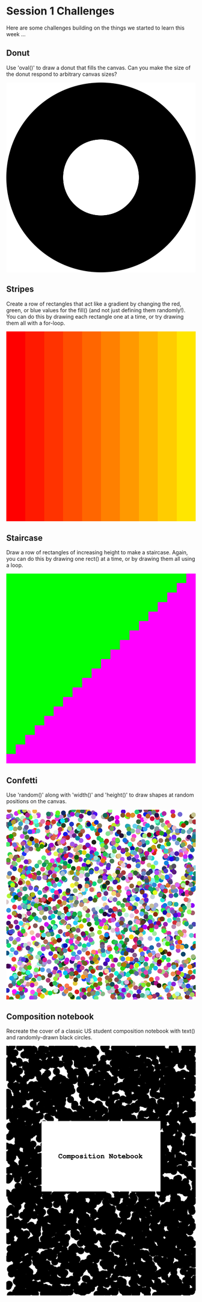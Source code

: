 # Session 1 Challenges

Here are some challenges building on the things we started to learn this week …

## Donut

Use 'oval()' to draw a donut that fills the canvas. Can you make the size of the donut respond to arbitrary canvas sizes?

![Donut](donut.png)

## Stripes

Create a row of rectangles that act like a gradient by changing the red, green, or blue values for the fill() (and not just defining them randomly!). You can do this by drawing each rectangle one at a time, or try drawing them all with a for-loop.

![Stripes](stripe_gradient.png)

## Staircase

Draw a row of rectangles of increasing height to make a staircase. Again, you can do this by drawing one rect() at a time, or by drawing them all using a loop.

![Staircase](staircase.png)

## Confetti

Use 'random()' along with 'width()' and 'height()' to draw shapes at random positions on the canvas.

![Confetti](confetti.png)

## Composition notebook

Recreate the cover of a classic US student composition notebook with text() and randomly-drawn black circles.

![Composition notebook](composition_notebook.png)

